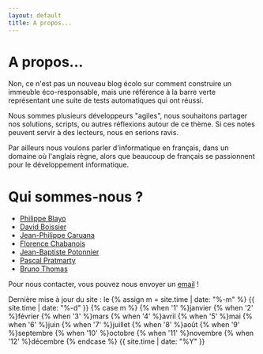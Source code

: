 ```yaml
---
layout: default
title: A propos...
---
```


# A propos...

Non, ce n'est pas un nouveau blog écolo sur comment construire un immeuble éco-responsable, mais une référence à la barre verte représentant une suite de tests automatiques qui ont réussi.

Nous sommes plusieurs développeurs "agiles", nous souhaitons partager nos solutions, scripts, ou autres réflexions autour de ce thème. Si ces notes peuvent servir à des lecteurs, nous en serions ravis.

Par ailleurs nous voulons parler d'informatique en français, dans un domaine où l'anglais règne, alors que beaucoup de français se passionnent pour le développement informatique.

# Qui sommes-nous ?

* [Philippe Blayo](/author/philippe)
* [David Boissier](/author/david)
* [Jean-Philippe Caruana](/author/jp)
* [Florence Chabanois](/author/florence)
* [Jean-Baptiste Potonnier](/author/jb)
* [Pascal Pratmarty](/author/pascal)
* [Bruno Thomas](/author/bruno)

Pour nous contacter, vous pouvez nous envoyer un [email](mailto:blog@barreverte.fr) !

<p>
Dernière mise à jour du site : le {% assign m = site.time | date: "%-m" %}
{{ site.time | date: "%-d" }}
{% case m %}
  {% when '1' %}janvier
  {% when '2' %}février
  {% when '3' %}mars
  {% when '4' %}avril
  {% when '5' %}mai
  {% when '6' %}juin
  {% when '7' %}juillet
  {% when '8' %}août
  {% when '9' %}septembre
  {% when '10' %}octobre
  {% when '11' %}novembre
  {% when '12' %}décembre
{% endcase %} {{ site.time | date: "%Y" }}
</p>
